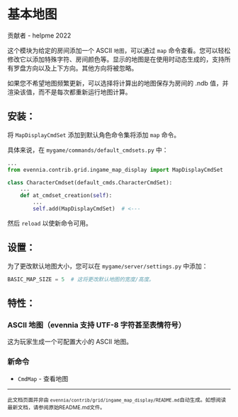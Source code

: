 # 基本地图

贡献者 - helpme 2022

这个模块为给定的房间添加一个 ASCII `地图`，可以通过 `map` 命令查看。您可以轻松修改它以添加特殊字符、房间颜色等。显示的地图是在使用时动态生成的，支持所有罗盘方向以及上下方向。其他方向将被忽略。

如果您不希望地图频繁更新，可以选择将计算出的地图保存为房间的 .ndb 值，并渲染该值，而不是每次都重新运行地图计算。

## 安装：

将 `MapDisplayCmdSet` 添加到默认角色命令集将添加 `map` 命令。

具体来说，在 `mygame/commands/default_cmdsets.py` 中：

```python
...
from evennia.contrib.grid.ingame_map_display import MapDisplayCmdSet   # <---

class CharacterCmdset(default_cmds.CharacterCmdSet):
    ...
    def at_cmdset_creation(self):
        ...
        self.add(MapDisplayCmdSet)  # <---

```

然后 `reload` 以使新命令可用。

## 设置：

为了更改默认地图大小，您可以在 `mygame/server/settings.py` 中添加：

```python
BASIC_MAP_SIZE = 5  # 这将更改默认地图的宽度/高度。
```

## 特性：

### ASCII 地图（evennia 支持 UTF-8 字符甚至表情符号）

这为玩家生成一个可配置大小的 ASCII 地图。

### 新命令

- `CmdMap` - 查看地图


----

<small>此文档页面并非由 `evennia/contrib/grid/ingame_map_display/README.md`自动生成。如想阅读最新文档，请参阅原始README.md文件。</small>
